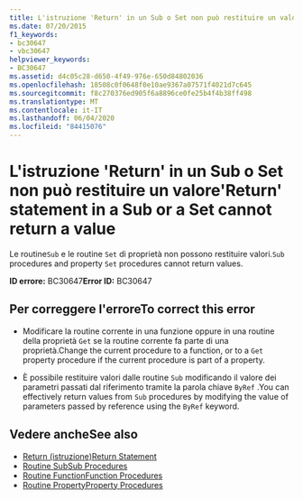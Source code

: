 ```yaml
---
title: L'istruzione 'Return' in un Sub o Set non può restituire un valore
ms.date: 07/20/2015
f1_keywords:
- bc30647
- vbc30647
helpviewer_keywords:
- BC30647
ms.assetid: d4c05c28-d650-4f49-976e-650d84802036
ms.openlocfilehash: 18508c0f0648f0e10ae9367a07571f4021d7c645
ms.sourcegitcommit: f8c270376ed905f6a8896ce0fe25b4f4b38ff498
ms.translationtype: MT
ms.contentlocale: it-IT
ms.lasthandoff: 06/04/2020
ms.locfileid: "84415076"
---
```

# <a name="return-statement-in-a-sub-or-a-set-cannot-return-a-value"></a><span data-ttu-id="841c4-102">L'istruzione 'Return' in un Sub o Set non può restituire un valore</span><span class="sxs-lookup"><span data-stu-id="841c4-102">'Return' statement in a Sub or a Set cannot return a value</span></span>
<span data-ttu-id="841c4-103">Le routine`Sub` e le routine `Set` di proprietà non possono restituire valori.</span><span class="sxs-lookup"><span data-stu-id="841c4-103">`Sub` procedures and property `Set` procedures cannot return values.</span></span>  
  
 <span data-ttu-id="841c4-104">**ID errore:** BC30647</span><span class="sxs-lookup"><span data-stu-id="841c4-104">**Error ID:** BC30647</span></span>  
  
## <a name="to-correct-this-error"></a><span data-ttu-id="841c4-105">Per correggere l'errore</span><span class="sxs-lookup"><span data-stu-id="841c4-105">To correct this error</span></span>  
  
- <span data-ttu-id="841c4-106">Modificare la routine corrente in una funzione oppure in una routine della proprietà `Get` se la routine corrente fa parte di una proprietà.</span><span class="sxs-lookup"><span data-stu-id="841c4-106">Change the current procedure to a function, or to a `Get` property procedure if the current procedure is part of a property.</span></span>  
  
- <span data-ttu-id="841c4-107">È possibile restituire valori dalle routine `Sub` modificando il valore dei parametri passati dal riferimento tramite la parola chiave `ByRef` .</span><span class="sxs-lookup"><span data-stu-id="841c4-107">You can effectively return values from `Sub` procedures by modifying the value of parameters passed by reference using the `ByRef` keyword.</span></span>  
  
## <a name="see-also"></a><span data-ttu-id="841c4-108">Vedere anche</span><span class="sxs-lookup"><span data-stu-id="841c4-108">See also</span></span>

- [<span data-ttu-id="841c4-109">Return (istruzione)</span><span class="sxs-lookup"><span data-stu-id="841c4-109">Return Statement</span></span>](../language-reference/statements/return-statement.md)
- [<span data-ttu-id="841c4-110">Routine Sub</span><span class="sxs-lookup"><span data-stu-id="841c4-110">Sub Procedures</span></span>](../programming-guide/language-features/procedures/sub-procedures.md)
- [<span data-ttu-id="841c4-111">Routine Function</span><span class="sxs-lookup"><span data-stu-id="841c4-111">Function Procedures</span></span>](../programming-guide/language-features/procedures/function-procedures.md)
- [<span data-ttu-id="841c4-112">Routine Property</span><span class="sxs-lookup"><span data-stu-id="841c4-112">Property Procedures</span></span>](../programming-guide/language-features/procedures/property-procedures.md)
